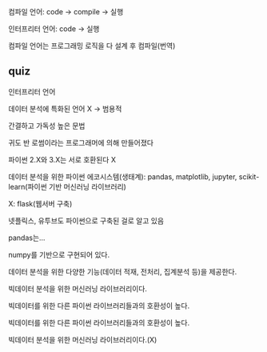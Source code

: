 컴파일 언어: code -> compile -> 실행

인터프리터 언어: code -> 실행

컴파일 언어는 프로그래밍 로직을 다 설계 후 컴파일(번역)



## quiz

인터프리터 언어

데이터 분석에 특화된 언어 X -> 범용적

간결하고 가독성 높은 문법

귀도 반 로썸이라는 프로그래머에 의해 만들어졌다

파이썬 2.X와 3.X는 서로 호환된다 X



데이터 분석을 위한 파이썬 에코시스템(생태계): pandas, matplotlib, jupyter, scikit-learn(파이썬 기반 머신러닝 라이브러리)

X: flask(웹서버 구축)

넷플릭스, 유투브도 파이썬으로 구축된 걸로 알고 있음



pandas는...

numpy를 기반으로 구현되어 있다.

데이터 분석을 위한 다양한 기능(데이터 적재, 전처리, 집계분석 등)을 제공한다.

빅데이터 분석을 위한 머신러닝 라이브러리이다.

빅데이터를 위한 다른 파이썬 라이브러리들과의 호환성이 높다.

빅데이터를 위한 다른 파이썬 라이브러리들과의 호환성이 높다.

빅데이터 분석을 위한 머신러닝 라이브러리이다.(X)
